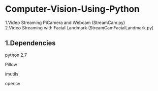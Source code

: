 # Computer-Vision-Using-Python
1.Video Streaming PiCamera and Webcam (StreamCam.py)  
2.Video Streaming with Facial Landmark (StreamCamFacialLandmark.py)

## 1.Dependencies

python 2.7

Pillow

imutils

opencv
